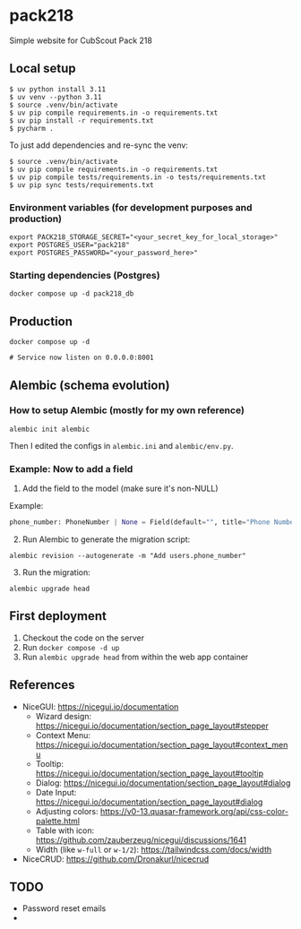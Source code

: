 # pack218
Simple website for CubScout Pack 218

## Local setup

```shell
$ uv python install 3.11
$ uv venv --python 3.11
$ source .venv/bin/activate
$ uv pip compile requirements.in -o requirements.txt
$ uv pip install -r requirements.txt
$ pycharm .
```

To just add dependencies and re-sync the venv:

```shell
$ source .venv/bin/activate
$ uv pip compile requirements.in -o requirements.txt
$ uv pip compile tests/requirements.in -o tests/requirements.txt
$ uv pip sync tests/requirements.txt
```
### Environment variables (for development purposes and production)

```shell
export PACK218_STORAGE_SECRET="<your_secret_key_for_local_storage>"
export POSTGRES_USER="pack218"
export POSTGRES_PASSWORD="<your_password_here>"
``` 

### Starting dependencies (Postgres)

```shell
docker compose up -d pack218_db 
```
## Production

```shell
docker compose up -d

# Service now listen on 0.0.0.0:8001 
```

## Alembic (schema evolution)

### How to setup Alembic (mostly for my own reference)

```shell
alembic init alembic
```

Then I edited the configs in `alembic.ini` and `alembic/env.py`.

### Example: Now to add a field

1) Add the field to the model (make sure it's non-NULL)

Example:
```python
phone_number: PhoneNumber | None = Field(default="", title="Phone Number")
```

2) Run Alembic to generate the migration script:

```shell
alembic revision --autogenerate -m "Add users.phone_number"        
```

3) Run the migration:

```shell
alembic upgrade head
```

## First deployment

1) Checkout the code on the server
2) Run `docker compose -d up`
3) Run `alembic upgrade head` from within the web app container

## References

- NiceGUI: https://nicegui.io/documentation
  - Wizard design: https://nicegui.io/documentation/section_page_layout#stepper
  - Context Menu: https://nicegui.io/documentation/section_page_layout#context_menu
  - Tooltip: https://nicegui.io/documentation/section_page_layout#tooltip
  - Dialog: https://nicegui.io/documentation/section_page_layout#dialog
  - Date Input: https://nicegui.io/documentation/section_page_layout#dialog
  - Adjusting colors: https://v0-13.quasar-framework.org/api/css-color-palette.html
  - Table with icon: https://github.com/zauberzeug/nicegui/discussions/1641
  - Width (like `w-full` or `w-1/2`): https://tailwindcss.com/docs/width
- NiceCRUD: https://github.com/Dronakurl/nicecrud

## TODO

- Password reset emails
- 